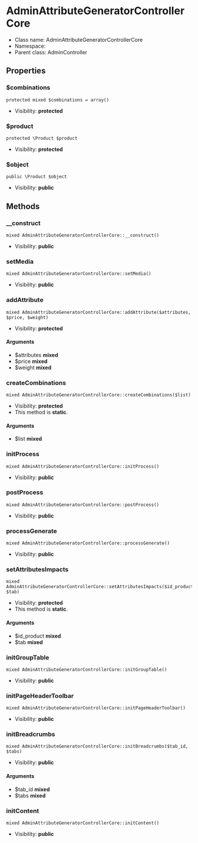 AdminAttributeGeneratorControllerCore
===============






* Class name: AdminAttributeGeneratorControllerCore
* Namespace: 
* Parent class: AdminController





Properties
----------


### $combinations

    protected mixed $combinations = array()





* Visibility: **protected**


### $product

    protected \Product $product





* Visibility: **protected**


### $object

    public \Product $object





* Visibility: **public**


Methods
-------


### __construct

    mixed AdminAttributeGeneratorControllerCore::__construct()





* Visibility: **public**




### setMedia

    mixed AdminAttributeGeneratorControllerCore::setMedia()





* Visibility: **public**




### addAttribute

    mixed AdminAttributeGeneratorControllerCore::addAttribute($attributes, $price, $weight)





* Visibility: **protected**


#### Arguments
* $attributes **mixed**
* $price **mixed**
* $weight **mixed**



### createCombinations

    mixed AdminAttributeGeneratorControllerCore::createCombinations($list)





* Visibility: **protected**
* This method is **static**.


#### Arguments
* $list **mixed**



### initProcess

    mixed AdminAttributeGeneratorControllerCore::initProcess()





* Visibility: **public**




### postProcess

    mixed AdminAttributeGeneratorControllerCore::postProcess()





* Visibility: **public**




### processGenerate

    mixed AdminAttributeGeneratorControllerCore::processGenerate()





* Visibility: **public**




### setAttributesImpacts

    mixed AdminAttributeGeneratorControllerCore::setAttributesImpacts($id_product, $tab)





* Visibility: **protected**
* This method is **static**.


#### Arguments
* $id_product **mixed**
* $tab **mixed**



### initGroupTable

    mixed AdminAttributeGeneratorControllerCore::initGroupTable()





* Visibility: **public**




### initPageHeaderToolbar

    mixed AdminAttributeGeneratorControllerCore::initPageHeaderToolbar()





* Visibility: **public**




### initBreadcrumbs

    mixed AdminAttributeGeneratorControllerCore::initBreadcrumbs($tab_id, $tabs)





* Visibility: **public**


#### Arguments
* $tab_id **mixed**
* $tabs **mixed**



### initContent

    mixed AdminAttributeGeneratorControllerCore::initContent()





* Visibility: **public**




